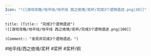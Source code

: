 ```yaml
---
Icon: "![[游戏攻略/地平线/地平线 西之绝境/奖杯/完成3个遗物遗迹.png|30]]"
---
```

```ad-common-bronze-trophy
title: (Title:: "完成3个遗物遗迹")
![[游戏攻略/地平线/地平线 西之绝境/奖杯/完成3个遗物遗迹.png|100]]

(Comment:: "发现并完成3个遗物遗迹。")
```

#地平线/西之绝境/奖杯 #奖杯 #奖杯/铜
